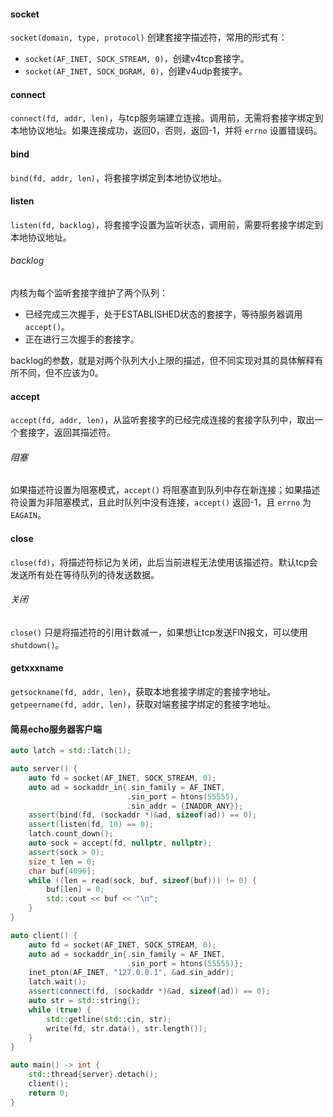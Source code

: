 #### socket
`socket(domain, type, protocol)` 创建套接字描述符，常用的形式有：
* `socket(AF_INET, SOCK_STREAM, 0)`，创建v4tcp套接字。
* `socket(AF_INET, SOCK_DGRAM, 0)`，创建v4udp套接字。

#### connect
`connect(fd, addr, len)`，与tcp服务端建立连接。调用前，无需将套接字绑定到本地协议地址。如果连接成功，返回0，否则，返回-1，并将 `errno` 设置错误码。

#### bind
`bind(fd, addr, len)`，将套接字绑定到本地协议地址。

#### listen
`listen(fd, backlog)`，将套接字设置为监听状态，调用前，需要将套接字绑定到本地协议地址。

###### backlog
内核为每个监听套接字维护了两个队列：
* 已经完成三次握手，处于ESTABLISHED状态的套接字，等待服务器调用 `accept()`。
* 正在进行三次握手的套接字。

backlog的参数，就是对两个队列大小上限的描述，但不同实现对其的具体解释有所不同，但不应该为0。

#### accept
`accept(fd, addr, len)`，从监听套接字的已经完成连接的套接字队列中，取出一个套接字，返回其描述符。

###### 阻塞
如果描述符设置为阻塞模式，`accept()` 将阻塞直到队列中存在新连接；如果描述符设置为非阻塞模式，且此时队列中没有连接，`accept()` 返回-1，且 `errno` 为 `EAGAIN`。

#### close
`close(fd)`，将描述符标记为关闭，此后当前进程无法使用该描述符。默认tcp会发送所有处在等待队列的待发送数据。

###### 关闭
`close()` 只是将描述符的引用计数减一，如果想让tcp发送FIN报文，可以使用`shutdown()`。

#### getxxxname
`getsockname(fd, addr, len)`，获取本地套接字绑定的套接字地址。
`getpeername(fd, addr, len)`，获取对端套接字绑定的套接字地址。

#### 简易echo服务器客户端
```cpp
auto latch = std::latch(1);

auto server() {
    auto fd = socket(AF_INET, SOCK_STREAM, 0);
    auto ad = sockaddr_in{.sin_family = AF_INET,
                          .sin_port = htons(55555),
                          .sin_addr = {INADDR_ANY}};
    assert(bind(fd, (sockaddr *)&ad, sizeof(ad)) == 0);
    assert(listen(fd, 10) == 0);
    latch.count_down();
    auto sock = accept(fd, nullptr, nullptr);
    assert(sock > 0);
    size_t len = 0;
    char buf[4096];
    while ((len = read(sock, buf, sizeof(buf))) != 0) {
        buf[len] = 0;
        std::cout << buf << "\n";
    }
}

auto client() {
    auto fd = socket(AF_INET, SOCK_STREAM, 0);
    auto ad = sockaddr_in{.sin_family = AF_INET,
                          .sin_port = htons(55555)};
    inet_pton(AF_INET, "127.0.0.1", &ad.sin_addr);
    latch.wait();
    assert(connect(fd, (sockaddr *)&ad, sizeof(ad)) == 0);
    auto str = std::string{};
    while (true) {
        std::getline(std::cin, str);
        write(fd, str.data(), str.length());
    }
}

auto main() -> int {
    std::thread{server}.detach();
    client();
    return 0;
}
```